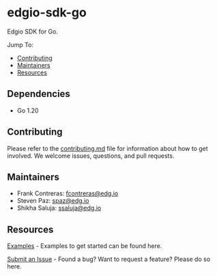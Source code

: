 # edgio-sdk-go
Edgio SDK for Go.

Jump To:
* [Contributing](#contributing)
* [Maintainers](#maintainers)
* [Resources](#resources)

## Dependencies
- Go 1.20

## Contributing

Please refer to the [contributing.md](https://github.com/Edgio/edgio-sdk-go/blob/main/Contributing.md) file for information about how to get involved. We welcome issues, questions, and pull requests.

## Maintainers

- Frank Contreras: fcontreras@edg.io
- Steven Paz: spaz@edg.io
- Shikha Saluja: ssaluja@edg.io

## Resources

[Examples](https://github.com/Edgio/edgio-sdk-go/tree/main/example) - Examples 
to get started can be found here.

[Submit an Issue](https://github.com/Edgio/edgio-sdk-go/issues) - Found a bug? 
Want to request a feature? Please do so here.
